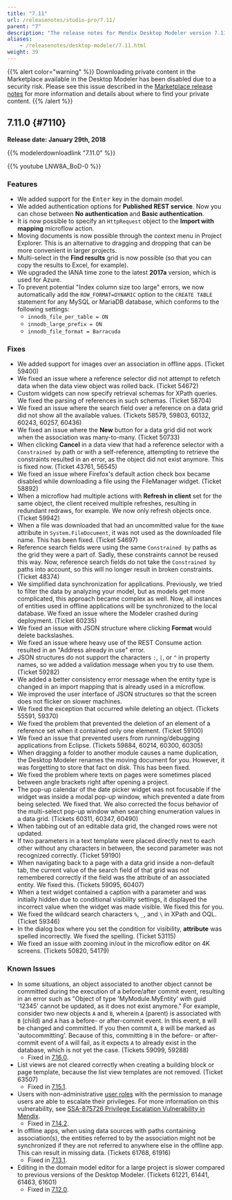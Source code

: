 ```yaml
---
title: "7.11"
url: /releasenotes/studio-pro/7.11/
parent: "7"
description: "The release notes for Mendix Desktop Modeler version 7.11 (including all patches) with details on new features, bug fixes, and known issues."
aliases:
    - /releasenotes/desktop-modeler/7.11.html
weight: 39
---
```


{{% alert color="warning" %}}
Downloading private content in the Marketplace available in the Desktop Modeler has been disabled due to a security risk. Please see this issue described in the [Marketplace release notes](/releasenotes/app-store/#private-fix) for more information and details about where to find your private content.
{{% /alert %}}

## 7.11.0 {#7110}

**Release date: January 29th, 2018**

{{% modelerdownloadlink "7.11.0" %}}

{{% youtube LNW8A_BoD-0 %}}

### Features

* We added support for the <kbd>Enter</kbd> key in the domain model.
* We added authentication options for **Published REST service**. Now you can chose between **No authentication** and **Basic authentication**.
* It is now possible to specify an `HttpRequest` object to the **Import with mapping** microflow action.
* Moving documents is now possible through the context menu in Project Explorer. This is an alternative to dragging and dropping that can be more convenient in larger projects.
* Multi-select in the **Find results** grid is now possible (so that you can copy the results to Excel, for example).
* We upgraded the IANA time zone to the latest **2017a** version, which is used for Azure.
* To prevent potential "Index column size too large" errors, we now automatically add the `ROW_FORMAT=DYNAMIC` option to the `CREATE TABLE` statement for any MySQL or MariaDB database, which conforms to the following settings:<br/>
  * `innodb_file_per_table = ON`<br/>
  * `innodb_large_prefix = ON`<br/>
  * `innodb_file_format = Barracuda`

### Fixes

* We added support for images over an association in offline apps. (Ticket 59400)
* We fixed an issue where a reference selector did not attempt to refetch data when the data view object was rolled back. (Ticket 54672)
* Custom widgets can now specify retrieval schemas for XPath queries. We fixed the parsing of references in such schemas. (Ticket 58704)
* We fixed an issue where the search field over a reference on a data grid did not show all the available values. (Tickets 58579, 59803, 60132, 60243, 60257, 60436)
* We fixed an issue where the **New** button for a data grid did not work when the association was many-to-many. (Ticket 50733)
* When clicking **Cancel** in a data view that had a reference selector with a `Constrained by` path or with a self-reference, attempting to retrieve the constraints resulted in an error, as the object did not exist anymore. This is fixed now. (Ticket 43761, 56545)
* We fixed an issue where Firefox's default action check box became disabled while downloading a file using the FileManager widget. (Ticket 58892)
* When a microflow had multiple actions with **Refresh in client** set for the same object, the client received multiple refreshes, resulting in redundant redraws, for example. We now only refresh objects once. (Ticket 59942)
* When a file was downloaded that had an uncommitted value for the `Name` attribute in `System.FileDocument`, it was not used as the downloaded file name. This has been fixed. (Ticket 54697)
* Reference search fields were using the same `Constrained by` paths as the grid they were a part of. Sadly, these constraints cannot be reused this way. Now, reference search fields do not take the `Constrained by` paths into account, so this will no longer result in broken constraints. (Ticket 48374)
* We simplified data synchronization for applications. Previously, we tried to filter the data by analyzing your model, but as models get more complicated, this approach became complex as well. Now, all instances of entities used in offline applications will be synchronized to the local database. We fixed an issue where the Modeler crashed during deployment. (Ticket 60235)
* We fixed an issue with JSON structure where clicking **Format** would delete backslashes.
* We fixed an issue where heavy use of the REST Consume action resulted in an "Address already in use" error.
* JSON structures do not support the characters `:`, `|`, or `^` in property names, so we added a validation message when you try to use them. (Ticket 59282)
* We added a better consistency error message when the entity type is changed in an import mapping that is already used in a microflow.
* We improved the user interface of JSON structures so that the screen does not flicker on slower machines.
* We fixed the exception that occurred while deleting an object. (Tickets 55591, 59370)
* We fixed the problem that prevented the deletion of an element of a reference set when it contained only one element. (Ticket 59100)
* We fixed an issue that prevented users from running/debugging applications from Eclipse. (Tickets 59884, 60214, 60300, 60305)
* When dragging a folder to another module causes a name duplication, the Desktop Modeler renames the moving document for you. However, it was forgetting to store that fact on disk. This has been fixed.
* We fixed the problem where texts on pages were sometimes placed between angle brackets right after opening a project.
*  <a name="60311"></a>The pop-up calendar of the date picker widget was not focusable if the widget was inside a modal pop-up window, which prevented a date from being selected. We fixed that. We also corrected the focus behavior of the multi-select pop-up window when searching enumeration values in a data grid. (Tickets 60311, 60347, 60490)
* When tabbing out of an editable data grid, the changed rows were not updated.
* If two parameters in a text template were placed directly next to each other without any characters in between, the second parameter was not recognized correctly. (Ticket 59190)
* When navigating back to a page with a data grid inside a non-default tab, the current value of the search field of that grid was not remembered correctly if the field was the attribute of an associated entity. We fixed this. (Tickets 59095, 60407)
* When a text widget contained a caption with a parameter and was initially hidden due to conditional visibility settings, it displayed the incorrect value when the widget was made visible. We fixed this for you.
* We fixed the wildcard search characters `%`, `_`, and `\` in XPath and OQL. (Ticket 59346)
* In the dialog box where you set the condition for visibility, **attribute** was spelled incorrectly. We fixed the spelling. (Ticket 53115)
* We fixed an issue with zooming in/out in the microflow editor on 4K screens. (Tickets 50820, 54179)

### Known Issues

* In some situations, an object associated to another object cannot be committed during the execution of a before/after commit event, resulting in an error such as "Object of type 'MyModule.MyEntity' with guid '12345' cannot be updated, as it does not exist anymore." For example, consider two new objects `A` and `B`, wherein `A` (parent) is associated with `B` (child) and `A` has a before- or after-commit event. In this event, `B` will be changed and committed. If you then commit `A`, `B` will be marked as 'autocommitting'. Because of this, committing `B` in the before- or after-commit event of `A` will fail, as it expects `A` to already exist in the database, which is not yet the case. (Tickets 59099, 59288)
	* Fixed in [7.16.0](7.16#59099).
* List views are not cleared correctly when creating a building block or page template, because the list view templates are not removed. (Ticket 63507)
  * Fixed in [7.15.1](7.15#63507).
* Users with non-administrative [user roles](/refguide/user-roles) with the permission to manage users are able to escalate their privileges. For more information on this vulnerability, see [SSA-875726 Privilege Escalation Vulnerability in Mendix](https://new.siemens.com/global/en/products/services/cert.html#SecurityPublications).
	* Fixed in [7.14.2](7.14#875726).
* In offline apps, when using data sources with paths containing association(s), the entities referred to by the association might not be synchronized if they are not referred to anywhere else in the offline app. This can result in missing data. (Tickets 61768, 61916)
  * Fixed in [7.13.1](7.13#61768).
* Editing in the domain model editor for a large project is slower compared to previous versions of the Desktop Modeler. (Tickets 61221, 61441, 61463, 61601)
  * Fixed in [7.12.0](7.12#61221).
  